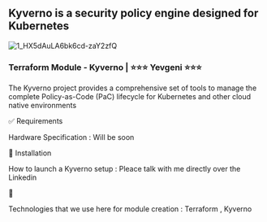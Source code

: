 
## Kyverno is a security policy engine designed for Kubernetes
 
![1_HX5dAuLA6bk6cd-zaY2zfQ](https://github.com/user-attachments/assets/644b8cce-d200-44a8-9d06-3123d378412a)

### Terraform Module - Kyverno | ⭐⭐⭐ Yevgeni ⭐⭐⭐
The Kyverno project provides a comprehensive set of tools to manage the complete Policy-as-Code (PaC) lifecycle for Kubernetes and other cloud native environments

✅ Requirements

Hardware Specification : Will be soon 

🎯 Installation

How to launch a Kyverno setup : Pleace talk with me directly over the Linkedin 

🚀 

Technologies that we use here for module creation : Terraform , Kyverno 
## 
```
```
